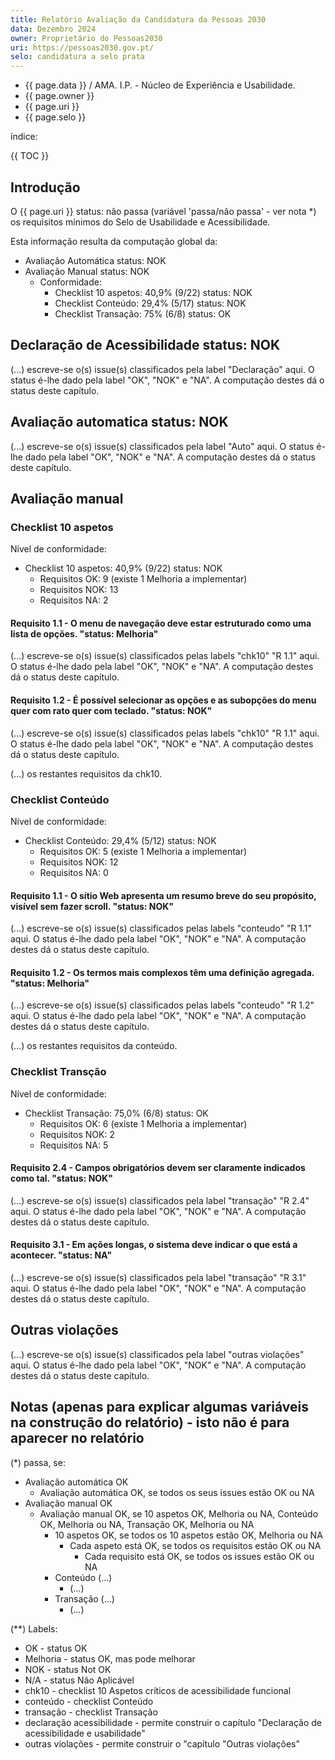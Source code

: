 ```yaml
---
title: Relatório Avaliação da Candidatura da Pessoas 2030
data: Dezembro 2024
owner: Proprietário do Pessoas2030
uri: https://pessoas2030.gov.pt/
selo: candidatura a selo prata
---
```


- {{ page.data }} / AMA. I.P. - Núcleo de Experiência e Usabilidade.
- {{ page.owner }}
- {{ page.uri }}
- {{ page.selo }}

índice:

{{ TOC }}

## Introdução

O {{ page.uri }} <span class="badge text-bg-danger">status: não passa</span> (variável 'passa/não passa' - ver nota *) os requisitos mínimos do Selo de Usabilidade e Acessibilidade.

Esta informação resulta da computação global da:

- Avaliação Automática <span class="badge text-bg-danger">status: NOK</span>
- Avaliação Manual <span class="badge text-bg-danger">status: NOK</span>
  - Conformidade:
    - Checklist 10 aspetos: 40,9% (9/22) <span class="badge text-bg-danger">status: NOK</span>
    - Checklist Conteúdo: 29,4% (5/17) <span class="badge text-bg-danger">status: NOK</span>
    - Checklist Transação: 75% (6/8) <span class="badge text-bg-success">status: OK</span> 

## Declaração de Acessibilidade <span class="badge text-bg-danger">status: NOK</span>

(...) escreve-se o(s) issue(s) classificados pela label "Declaração" aqui. O status é-lhe dado pela label "OK", "NOK" e "NA". A computação destes dá o status deste capítulo.

## Avaliação automatica <span class="badge text-bg-danger">status: NOK</span>

(...) escreve-se o(s) issue(s) classificados pela label "Auto" aqui. O status é-lhe dado pela label "OK", "NOK" e "NA". A computação destes dá o status deste capítulo.

## Avaliação manual

### Checklist 10 aspetos

Nível de conformidade:

- Checklist 10 aspetos: 40,9% (9/22) <span class="badge text-bg-danger">status: NOK</span>
  - Requisitos OK: 9 (existe 1 Melhoria a implementar)
  - Requisitos NOK: 13
  - Requisitos NA: 2
 
#### Requisito 1.1 - O menu de navegação deve estar estruturado como uma lista de opções. "status: Melhoria"

(...) escreve-se o(s) issue(s) classificados pelas labels "chk10" "R 1.1" aqui. O status é-lhe dado pela label "OK", "NOK" e "NA". A computação destes dá o status deste capítulo.

#### Requisito 1.2 - É possível selecionar as opções e as subopções do menu quer com rato quer com teclado. "status: NOK"

(...) escreve-se o(s) issue(s) classificados pelas labels "chk10" "R 1.1" aqui. O status é-lhe dado pela label "OK", "NOK" e "NA". A computação destes dá o status deste capítulo.

(...) os restantes requisitos da chk10.

### Checklist Conteúdo

Nível de conformidade:

- Checklist Conteúdo: 29,4% (5/12) <span class="badge text-bg-danger">status: NOK</span>
  - Requisitos OK: 5 (existe 1 Melhoria a implementar)
  - Requisitos NOK: 12
  - Requisitos NA: 0

#### Requisito 1.1 - O sítio Web apresenta um resumo breve do seu propósito, visível sem fazer scroll. "status: NOK"

(...) escreve-se o(s) issue(s) classificados pelas labels "conteudo" "R 1.1" aqui. O status é-lhe dado pela label "OK", "NOK" e "NA". A computação destes dá o status deste capítulo.

#### Requisito 1.2 - Os termos mais complexos têm uma definição agregada. "status: Melhoria"

(...) escreve-se o(s) issue(s) classificados pelas labels "conteudo" "R 1.2" aqui. O status é-lhe dado pela label "OK", "NOK" e "NA". A computação destes dá o status deste capítulo.

(...) os restantes requisitos da conteúdo.

### Checklist Transção

Nível de conformidade:

- Checklist Transação: 75,0% (6/8) <span class="badge text-bg-success">status: OK</span>
  - Requisitos OK: 6 (existe 1 Melhoria a implementar)
  - Requisitos NOK: 2
  - Requisitos NA: 5

#### Requisito 2.4 - Campos obrigatórios devem ser claramente indicados como tal. "status: NOK"

(...) escreve-se o(s) issue(s) classificados pela label "transação" "R 2.4" aqui. O status é-lhe dado pela label "OK", "NOK" e "NA". A computação destes dá o status deste capítulo.

#### Requisito 3.1 - Em ações longas, o sistema deve indicar o que está a acontecer. "status: NA"

(...) escreve-se o(s) issue(s) classificados pela label "transação" "R 3.1" aqui. O status é-lhe dado pela label "OK", "NOK" e "NA". A computação destes dá o status deste capítulo.

## Outras violações

(...) escreve-se o(s) issue(s) classificados pela label "outras violações" aqui. O status é-lhe dado pela label "OK", "NOK" e "NA". A computação destes dá o status deste capítulo.

## Notas (apenas para explicar algumas variáveis na construção do relatório) - isto não é para aparecer no relatório

(*) passa, se:

- Avaliação automática OK
  - Avaliação automática OK, se todos os seus issues estão OK ou NA
- Avaliação manual OK
  - Avaliação manual OK, se 10 aspetos OK, Melhoria ou NA, Conteúdo OK, Melhoria ou NA, Transação OK, Melhoria ou NA
    - 10 aspetos OK, se todos os 10 aspetos estão OK, Melhoria ou NA
      - Cada aspeto está OK, se todos os requisitos estão OK ou NA
        - Cada requisito está OK, se todos os issues estão OK ou NA
    - Conteúdo (...)
      - (...)
    - Transação (...)
      - (...)
     
(**) Labels:

- OK - status OK
- Melhoria - status OK, mas pode melhorar
- NOK - status Not OK
- N/A - status Não Aplicável
- chk10 - checklist 10 Aspetos críticos de acessibilidade funcional
- conteúdo - checklist Conteúdo
- transação - checklist Transação
- declaração acessibilidade - permite construir o capítulo "Declaração de acessibilidade e usabilidade"
- outras violações - permite construir o "capítulo "Outras violações"

